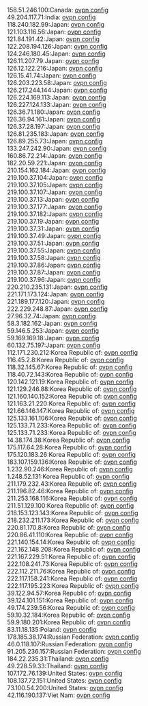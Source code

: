 158.51.246.100:Canada: [ovpn config](vpn/158_51_246_100.ovpn)  
49.204.117.71:India: [ovpn config](vpn/49_204_117_71.ovpn)  
118.240.182.99:Japan: [ovpn config](vpn/118_240_182_99.ovpn)  
121.103.116.56:Japan: [ovpn config](vpn/121_103_116_56.ovpn)  
121.84.191.42:Japan: [ovpn config](vpn/121_84_191_42.ovpn)  
122.208.194.126:Japan: [ovpn config](vpn/122_208_194_126.ovpn)  
124.246.180.45:Japan: [ovpn config](vpn/124_246_180_45.ovpn)  
126.11.207.79:Japan: [ovpn config](vpn/126_11_207_79.ovpn)  
126.12.122.216:Japan: [ovpn config](vpn/126_12_122_216.ovpn)  
126.15.41.74:Japan: [ovpn config](vpn/126_15_41_74.ovpn)  
126.203.223.58:Japan: [ovpn config](vpn/126_203_223_58.ovpn)  
126.217.244.144:Japan: [ovpn config](vpn/126_217_244_144.ovpn)  
126.224.169.113:Japan: [ovpn config](vpn/126_224_169_113.ovpn)  
126.227.124.133:Japan: [ovpn config](vpn/126_227_124_133.ovpn)  
126.36.71.180:Japan: [ovpn config](vpn/126_36_71_180.ovpn)  
126.36.94.161:Japan: [ovpn config](vpn/126_36_94_161.ovpn)  
126.37.28.197:Japan: [ovpn config](vpn/126_37_28_197.ovpn)  
126.81.235.183:Japan: [ovpn config](vpn/126_81_235_183.ovpn)  
126.89.255.73:Japan: [ovpn config](vpn/126_89_255_73.ovpn)  
133.247.242.90:Japan: [ovpn config](vpn/133_247_242_90.ovpn)  
160.86.72.214:Japan: [ovpn config](vpn/160_86_72_214.ovpn)  
182.20.59.221:Japan: [ovpn config](vpn/182_20_59_221.ovpn)  
210.154.162.184:Japan: [ovpn config](vpn/210_154_162_184.ovpn)  
219.100.37.104:Japan: [ovpn config](vpn/219_100_37_104.ovpn)  
219.100.37.105:Japan: [ovpn config](vpn/219_100_37_105.ovpn)  
219.100.37.107:Japan: [ovpn config](vpn/219_100_37_107.ovpn)  
219.100.37.13:Japan: [ovpn config](vpn/219_100_37_13.ovpn)  
219.100.37.177:Japan: [ovpn config](vpn/219_100_37_177.ovpn)  
219.100.37.182:Japan: [ovpn config](vpn/219_100_37_182.ovpn)  
219.100.37.19:Japan: [ovpn config](vpn/219_100_37_19.ovpn)  
219.100.37.31:Japan: [ovpn config](vpn/219_100_37_31.ovpn)  
219.100.37.49:Japan: [ovpn config](vpn/219_100_37_49.ovpn)  
219.100.37.51:Japan: [ovpn config](vpn/219_100_37_51.ovpn)  
219.100.37.55:Japan: [ovpn config](vpn/219_100_37_55.ovpn)  
219.100.37.58:Japan: [ovpn config](vpn/219_100_37_58.ovpn)  
219.100.37.86:Japan: [ovpn config](vpn/219_100_37_86.ovpn)  
219.100.37.87:Japan: [ovpn config](vpn/219_100_37_87.ovpn)  
219.100.37.96:Japan: [ovpn config](vpn/219_100_37_96.ovpn)  
220.210.235.131:Japan: [ovpn config](vpn/220_210_235_131.ovpn)  
221.171.173.124:Japan: [ovpn config](vpn/221_171_173_124.ovpn)  
221.189.177.120:Japan: [ovpn config](vpn/221_189_177_120.ovpn)  
222.229.248.87:Japan: [ovpn config](vpn/222_229_248_87.ovpn)  
27.96.32.74:Japan: [ovpn config](vpn/27_96_32_74.ovpn)  
58.3.182.162:Japan: [ovpn config](vpn/58_3_182_162.ovpn)  
59.146.5.253:Japan: [ovpn config](vpn/59_146_5_253.ovpn)  
59.169.169.18:Japan: [ovpn config](vpn/59_169_169_18.ovpn)  
60.132.75.197:Japan: [ovpn config](vpn/60_132_75_197.ovpn)  
112.171.230.212:Korea Republic of: [ovpn config](vpn/112_171_230_212.ovpn)  
116.45.2.8:Korea Republic of: [ovpn config](vpn/116_45_2_8.ovpn)  
118.32.145.67:Korea Republic of: [ovpn config](vpn/118_32_145_67.ovpn)  
118.40.72.143:Korea Republic of: [ovpn config](vpn/118_40_72_143.ovpn)  
120.142.121.19:Korea Republic of: [ovpn config](vpn/120_142_121_19.ovpn)  
121.129.246.88:Korea Republic of: [ovpn config](vpn/121_129_246_88.ovpn)  
121.160.140.152:Korea Republic of: [ovpn config](vpn/121_160_140_152.ovpn)  
121.163.21.220:Korea Republic of: [ovpn config](vpn/121_163_21_220.ovpn)  
121.66.146.147:Korea Republic of: [ovpn config](vpn/121_66_146_147.ovpn)  
125.133.161.106:Korea Republic of: [ovpn config](vpn/125_133_161_106.ovpn)  
125.133.71.233:Korea Republic of: [ovpn config](vpn/125_133_71_233.ovpn)  
125.133.71.233:Korea Republic of: [ovpn config](vpn/125_133_71_233.ovpn)  
14.38.174.38:Korea Republic of: [ovpn config](vpn/14_38_174_38.ovpn)  
175.117.64.28:Korea Republic of: [ovpn config](vpn/175_117_64_28.ovpn)  
175.120.183.26:Korea Republic of: [ovpn config](vpn/175_120_183_26.ovpn)  
183.107.159.136:Korea Republic of: [ovpn config](vpn/183_107_159_136.ovpn)  
1.232.90.246:Korea Republic of: [ovpn config](vpn/1_232_90_246.ovpn)  
1.248.52.131:Korea Republic of: [ovpn config](vpn/1_248_52_131.ovpn)  
211.179.232.43:Korea Republic of: [ovpn config](vpn/211_179_232_43.ovpn)  
211.196.82.46:Korea Republic of: [ovpn config](vpn/211_196_82_46.ovpn)  
211.253.168.116:Korea Republic of: [ovpn config](vpn/211_253_168_116.ovpn)  
211.51.129.100:Korea Republic of: [ovpn config](vpn/211_51_129_100.ovpn)  
218.153.123.143:Korea Republic of: [ovpn config](vpn/218_153_123_143.ovpn)  
218.232.211.173:Korea Republic of: [ovpn config](vpn/218_232_211_173.ovpn)  
220.81.170.8:Korea Republic of: [ovpn config](vpn/220_81_170_8.ovpn)  
220.86.41.110:Korea Republic of: [ovpn config](vpn/220_86_41_110.ovpn)  
221.140.154.14:Korea Republic of: [ovpn config](vpn/221_140_154_14.ovpn)  
221.162.148.208:Korea Republic of: [ovpn config](vpn/221_162_148_208.ovpn)  
221.167.229.51:Korea Republic of: [ovpn config](vpn/221_167_229_51.ovpn)  
222.108.241.73:Korea Republic of: [ovpn config](vpn/222_108_241_73.ovpn)  
222.112.211.76:Korea Republic of: [ovpn config](vpn/222_112_211_76.ovpn)  
222.117.158.241:Korea Republic of: [ovpn config](vpn/222_117_158_241.ovpn)  
222.117.195.223:Korea Republic of: [ovpn config](vpn/222_117_195_223.ovpn)  
39.122.94.57:Korea Republic of: [ovpn config](vpn/39_122_94_57.ovpn)  
39.124.101.151:Korea Republic of: [ovpn config](vpn/39_124_101_151.ovpn)  
49.174.239.56:Korea Republic of: [ovpn config](vpn/49_174_239_56.ovpn)  
59.10.32.184:Korea Republic of: [ovpn config](vpn/59_10_32_184.ovpn)  
59.9.180.201:Korea Republic of: [ovpn config](vpn/59_9_180_201.ovpn)  
83.11.18.135:Poland: [ovpn config](vpn/83_11_18_135.ovpn)  
178.185.38.174:Russian Federation: [ovpn config](vpn/178_185_38_174.ovpn)  
46.0.118.107:Russian Federation: [ovpn config](vpn/46_0_118_107.ovpn)  
91.205.236.157:Russian Federation: [ovpn config](vpn/91_205_236_157.ovpn)  
184.22.235.31:Thailand: [ovpn config](vpn/184_22_235_31.ovpn)  
49.228.59.33:Thailand: [ovpn config](vpn/49_228_59_33.ovpn)  
107.172.76.139:United States: [ovpn config](vpn/107_172_76_139.ovpn)  
108.137.72.151:United States: [ovpn config](vpn/108_137_72_151.ovpn)  
73.100.54.200:United States: [ovpn config](vpn/73_100_54_200.ovpn)  
42.116.190.137:Viet Nam: [ovpn config](vpn/42_116_190_137.ovpn)  
